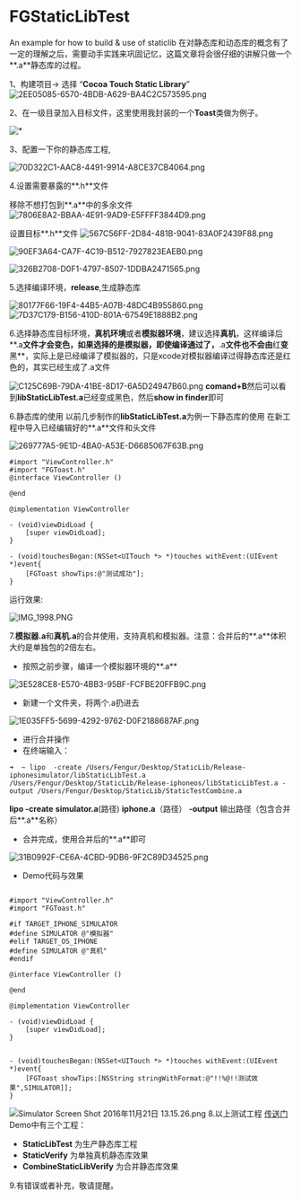 # FGStaticLibTest
An example for how to build &amp; use of staticlib
在对静态库和动态库的概念有了一定的理解之后，需要动手实践来巩固记忆，这篇文章将会很仔细的讲解只做一个**.a**静态库的过程。

1、构建项目-> 选择 “**Cocoa Touch Static Library**”
![2EE05085-6570-4BDB-A629-BA4C2C573595.png](http://upload-images.jianshu.io/upload_images/1155603-3affcad284bbfb0d.png?imageMogr2/auto-orient/strip%7CimageView2/2/w/1240)

2、在一级目录加入目标文件，这里使用我封装的一个**Toast**类做为例子。

![*](http://upload-images.jianshu.io/upload_images/1155603-be3547f8ac743acb.png?imageMogr2/auto-orient/strip%7CimageView2/2/w/1240)

3、配置一下你的静态库工程,

![70D322C1-AAC8-4491-9914-A8CE37CB4064.png](http://upload-images.jianshu.io/upload_images/1155603-922a6c886193a613.png?imageMogr2/auto-orient/strip%7CimageView2/2/w/1240)

4.设置需要暴露的**.h**文件

移除不想打包到**.a**中的多余文件
![7806E8A2-BBAA-4E91-9AD9-E5FFFF3844D9.png](http://upload-images.jianshu.io/upload_images/1155603-9c4485ae3d5c98fe.png?imageMogr2/auto-orient/strip%7CimageView2/2/w/1240)

设置目标**.h**文件
![567C56FF-2D84-481B-9041-83A0F2439F88.png](http://upload-images.jianshu.io/upload_images/1155603-f33a12101ed47982.png?imageMogr2/auto-orient/strip%7CimageView2/2/w/1240)


![90EF3A64-CA7F-4C19-B512-7927823EAEB0.png](http://upload-images.jianshu.io/upload_images/1155603-5d97b211e9e31f56.png?imageMogr2/auto-orient/strip%7CimageView2/2/w/1240)

![326B2708-D0F1-4797-8507-1DDBA2471565.png](http://upload-images.jianshu.io/upload_images/1155603-0cf89e083f259c16.png?imageMogr2/auto-orient/strip%7CimageView2/2/w/1240)

5.选择编译环境，**release**,生成静态库

![80177F66-19F4-44B5-A07B-48DC4B955860.png](http://upload-images.jianshu.io/upload_images/1155603-cdf7b1afa8fa8cb6.png?imageMogr2/auto-orient/strip%7CimageView2/2/w/1240)
![7D37C179-B156-410D-801A-67549E1888B2.png](http://upload-images.jianshu.io/upload_images/1155603-4751dc7e586f8a0f.png?imageMogr2/auto-orient/strip%7CimageView2/2/w/1240)

6.选择静态库目标环境，**真机环境**或者**模拟器环境**，建议选择**真机**，这样编译后**.a**文件才会变色，如果选择的是模拟器，即使编译通过了，**.a**文件也不会由**红**变**黑**，实际上是已经编译了模拟器的，只是xcode对模拟器编译过得静态库还是红色的，其实已经生成了.a文件

![
![C125C69B-79DA-41BE-8D17-6A5D24947B60.png](http://upload-images.jianshu.io/upload_images/1155603-1d76392835d4e7bc.png?imageMogr2/auto-orient/strip%7CimageView2/2/w/1240)
](http://upload-images.jianshu.io/upload_images/1155603-7d494547320cd90e.png?imageMogr2/auto-orient/strip%7CimageView2/2/w/1240)
**comand+B**然后可以看到**libStaticLibTest.a**已经变成黑色，然后**show in finder**即可

6.静态库的使用
以前几步制作的**libStaticLibTest.a**为例一下静态库的使用
在新工程中导入已经编辑好的**.a**文件和头文件

![269777A5-9E1D-4BA0-A53E-D6685067F63B.png](http://upload-images.jianshu.io/upload_images/1155603-bf1c341903aadda9.png?imageMogr2/auto-orient/strip%7CimageView2/2/w/1240)

```
#import "ViewController.h"
#import "FGToast.h"
@interface ViewController ()

@end

@implementation ViewController

- (void)viewDidLoad {
    [super viewDidLoad];
}

- (void)touchesBegan:(NSSet<UITouch *> *)touches withEvent:(UIEvent *)event{
    [FGToast showTips:@"测试成功"];
}

```
运行效果:


![IMG_1998.PNG](http://upload-images.jianshu.io/upload_images/1155603-a7c4e089ff10a27a.PNG?imageMogr2/auto-orient/strip%7CimageView2/2/w/1240)

7.**模拟器.a**和**真机.a**的合并使用，支持真机和模拟器。注意：合并后的**.a**体积大约是单独包的2倍左右。
- 按照之前步骤，编译一个模拟器环境的**.a**

![3E528CE8-E570-4BB3-95BF-FCFBE20FFB9C.png](http://upload-images.jianshu.io/upload_images/1155603-25fd97872a91257c.png?imageMogr2/auto-orient/strip%7CimageView2/2/w/1240)

- 新建一个文件夹，将两个.a扔进去

![1E035FF5-5699-4292-9762-D0F2188687AF.png](http://upload-images.jianshu.io/upload_images/1155603-6ca49d6b413067e5.png?imageMogr2/auto-orient/strip%7CimageView2/2/w/1240)

- 进行合并操作
 - 在终端输入：

```
➜  ~ lipo  -create /Users/Fengur/Desktop/StaticLib/Release-iphonesimulator/libStaticLibTest.a /Users/Fengur/Desktop/StaticLib/Release-iphoneos/libStaticLibTest.a -output /Users/Fengur/Desktop/StaticLib/StaticTestCombine.a 
```
**lipo -create** **simulator.a**(路径) **iphone.a**（路径） **-output** 输出路径（包含合并后**.a**名称）
- 合并完成，使用合并后的**.a**即可

![31B0992F-CE6A-4CBD-9DB6-9F2C89D34525.png](http://upload-images.jianshu.io/upload_images/1155603-bbd1238b1a597864.png?imageMogr2/auto-orient/strip%7CimageView2/2/w/1240)
- Demo代码与效果

```

#import "ViewController.h"
#import "FGToast.h"

#if TARGET_IPHONE_SIMULATOR
#define SIMULATOR @"模拟器"
#elif TARGET_OS_IPHONE
#define SIMULATOR @"真机"
#endif

@interface ViewController ()

@end

@implementation ViewController

- (void)viewDidLoad {
    [super viewDidLoad];
}


- (void)touchesBegan:(NSSet<UITouch *> *)touches withEvent:(UIEvent *)event{
    [FGToast showTips:[NSString stringWithFormat:@"!!%@!!测试效果",SIMULATOR]];
}

```

![Simulator Screen Shot 2016年11月21日 13.15.26.png](http://upload-images.jianshu.io/upload_images/1155603-c71ada2de300a85d.png?imageMogr2/auto-orient/strip%7CimageView2/2/w/1240)
8.以上测试工程 [传送门](https://github.com/Fengur/FGStaticLibTest) Demo中有三个工程：
-  **StaticLibTest** 为生产静态库工程
- **StaticVerify** 为单独真机静态库效果
- **CombineStaticLibVerify** 为合并静态库效果

9.有错误或者补充，敬请提醒。
